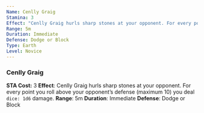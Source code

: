 ```yaml
---
Name: Cenlly Graig
Stamina: 3
Effect: "Cenlly Graig hurls sharp stones at your opponent. For every point you roll above your opponent’s defense (maximum 10) you deal `dice: 1d6` damage."
Range: 5m
Duration: Immediate
Defense: Dodge or Block
Type: Earth
Level: Novice
---
```


### Cenlly Graig
**STA Cost:** 3
**Effect**: Cenlly Graig hurls sharp stones at your opponent. For every point you roll above your opponent’s defense (maximum 10) you deal `dice: 1d6` damage.
**Range**: 5m
**Duration**: Immediate
**Defense**: Dodge or Block